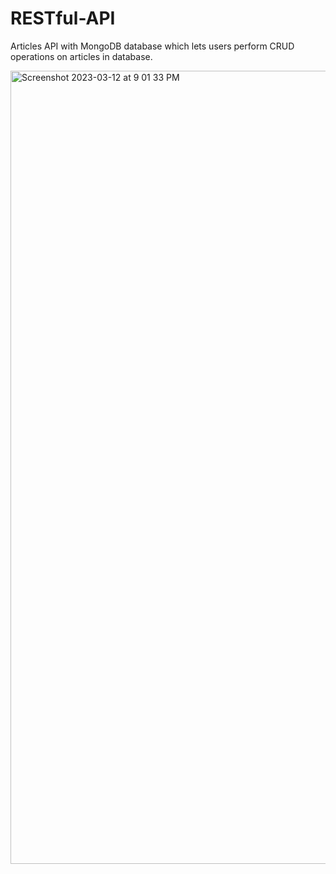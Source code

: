 # RESTful-API
Articles API with MongoDB database which lets users perform CRUD operations on articles in database.

<img width="1269" alt="Screenshot 2023-03-12 at 9 01 33 PM" src="https://user-images.githubusercontent.com/93635516/224555051-b4b685eb-7e51-4c0b-8f04-eab285b14890.png">
